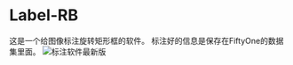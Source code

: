 # Label-RB 

这是一个给图像标注旋转矩形框的软件。
标注好的信息是保存在FiftyOne的数据集里面。
![标注软件最新版](https://user-images.githubusercontent.com/24515772/147917809-fdcc4ee3-8243-4a8a-a389-f2299d7750d6.gif)

